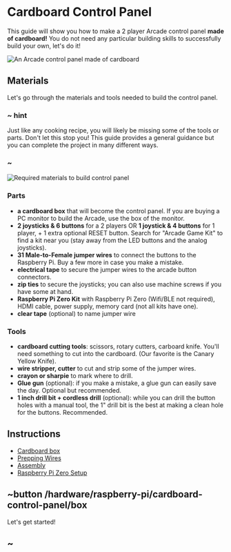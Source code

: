 # Cardboard Control Panel

This guide will show you how to make a 2 player Arcade control panel **made of cardboard!**
You do not need any particular building skills to successfully build your own, let's do it!

![An Arcade control panel made of cardboard](/static/hardware/raspberry-pi/cardboard-control-panel/gallery.jpg)

## Materials

Let's go through the materials and tools needed to build the control panel.

### ~ hint

Just like any cooking recipe, you will likely be missing some of the tools or parts.
Don't let this stop you! This guide provides a general guidance but you can complete the project in 
many different ways.

### ~

![Required materials to build control panel](/static/hardware/raspberry-pi/cardboard-control-panel/materials.jpg)

### Parts

* **a cardboard box** that will become the control panel. If you are buying a PC monitor to build the Arcade,
use the box of the monitor.
* **2 joysticks & 6 buttons** for a 2 players OR **1 joystick & 4 buttons** for 1 player, + 1 extra optional RESET button. Search for "Arcade Game Kit" to find a kit near you (stay away from the LED buttons and the analog joysticks).
* **31 Male-to-Female jumper wires** to connect the buttons to the Raspberry Pi. Buy a few more in case you make a mistake.
* **electrical tape** to secure the jumper wires to the arcade button connectors.
* **zip ties** to secure the joysticks; you can also use machine screws if you have some at hand.
* **Raspberry Pi Zero Kit** with Raspberry Pi Zero (Wifi/BLE not required), HDMI cable, power supply, memory card (not all kits have one).
* **clear tape** (optional) to name jumper wire

### Tools

* **cardboard cutting tools**: scissors, rotary cutters, carboard knife. You'll need something to cut into the cardboard. (Our favorite is the Canary Yellow Knife).
* **wire stripper, cutter** to cut and strip some of the jumper wires.
* **crayon or sharpie** to mark where to drill.
* **Glue gun** (optional): if you make a mistake, a glue gun can easily save the day. Optional but recommended.
* **1 inch drill bit + cordless drill** (optional): while you can drill the button holes with a manual tool, the 1" drill bit is the best at making a clean hole for the buttons. Recommended.

## Instructions

* [Cardboard box](/hardware/raspberry-pi/cardboard-control-panel/box)
* [Prepping Wires](/hardware/raspberry-pi/cardboard-control-panel/wires)
* [Assembly](/hardware/raspberry-pi/cardboard-control-panel/assembly)
* [Raspberry Pi Zero Setup](/hardware/raspberry-pi/cardboard-control-panel/wiring)

## ~button /hardware/raspberry-pi/cardboard-control-panel/box

Let's get started!

## ~
